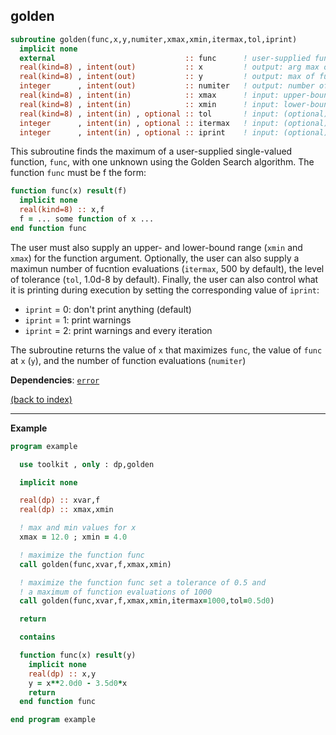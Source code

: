 ## golden

```fortran
subroutine golden(func,x,y,numiter,xmax,xmin,itermax,tol,iprint)
  implicit none
  external                             :: func      ! user-supplied function
  real(kind=8) , intent(out)           :: x         ! output: arg max of func
  real(kind=8) , intent(out)           :: y         ! output: max of func
  integer      , intent(out)           :: numiter   ! output: number of function evaluations
  real(kind=8) , intent(in)            :: xmax      ! input: upper-bound of x
  real(kind=8) , intent(in)            :: xmin      ! input: lower-bound of x
  real(kind=8) , intent(in) , optional :: tol       ! input: (optional) level of tolerance [detault = 1.0d-8]
  integer      , intent(in) , optional :: itermax   ! input: (optional) maximum function evaluations [default = 500]
  integer      , intent(in) , optional :: iprint    ! input: (optional) control what's printed [detault = 0]
```

This subroutine finds the maximum of a user-supplied single-valued function, $\texttt{func}$, with one unknown using the Golden Search algorithm. The function $\texttt{func}$ must be f the form:

```fortran
function func(x) result(f)
  implicit none
  real(kind=8) :: x,f
  f = ... some function of x ...
end function func
```

The user must also supply an upper- and lower-bound range ($\texttt{xmin}$ and $\texttt{xmax}$) for the function argument. Optionally, the user can also supply a maximun number of fucntion evaluations ($\texttt{itermax}$, 500 by default), the level of tolerance ($\texttt{tol}$, 1.0d-8 by default). Finally, the user can also control what it is printing during execution by setting the corresponding value of $\texttt{iprint}$:

- $\texttt{iprint}$ = 0: don't print anything (default)
- $\texttt{iprint}$ = 1: print warnings
- $\texttt{iprint}$ = 2: print warnings and every iteration

The subroutine returns the value of $\texttt{x}$ that maximizes $\texttt{func}$, the value of $\texttt{func}$ at $\texttt{x}$ ($\texttt{y}$),  and the number of function evaluations ($\texttt{numiter}$)

**Dependencies**: [```error```](error.md)

[(back to index)](../index.md)

---

**Example**

```fortran
program example

  use toolkit , only : dp,golden

  implicit none

  real(dp) :: xvar,f
  real(dp) :: xmax,xmin

  ! max and min values for x
  xmax = 12.0 ; xmin = 4.0

  ! maximize the function func
  call golden(func,xvar,f,xmax,xmin)

  ! maximize the function func set a tolerance of 0.5 and 
  ! a maximum of function evaluations of 1000
  call golden(func,xvar,f,xmax,xmin,itermax=1000,tol=0.5d0)

  return

  contains

  function func(x) result(y)
    implicit none
    real(dp) :: x,y
    y = x**2.0d0 - 3.5d0*x
    return
  end function func

end program example
```